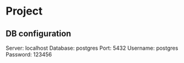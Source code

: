 # Project

## DB configuration

Server: localhost
Database: postgres
Port: 5432
Username: postgres
Password: 123456


